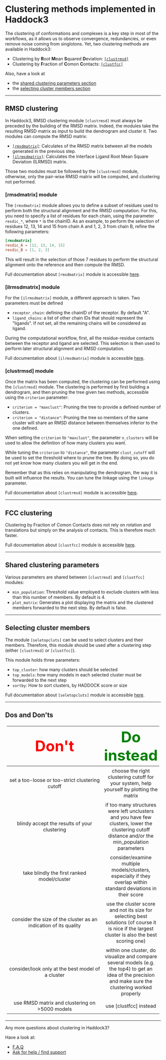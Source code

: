 # Clustering methods implemented in Haddock3

The clustering of conformations and complexes is a key step in most of the workflows, as it allows us to observe convergence, redundancies, or even remove noise coming from singlotons.
Yet, two clustering methods are available in Haddock3:
- Clustering by **R**oot **M**ean **S**quared **D**eviation: [`[clustrmsd]`](#rmsd-clustering)
- Clustering by **F**raction of **C**omon **C**ontacts: [`[clustfcc]`](#fcc-clustering)

Also, have a look at
- the [shared clustering parameters section](#shared-clustering-parameters)
- the [selecting cluster members section](#selecting-cluster-members)

<hr>

## RMSD clustering

In Haddock3, RMSD clustering module `[clustrmsd]` must always be preceded by the building of the RMSD matrix.
Indeed, the modules take the resulting RMSD matrix as input to build the dendrogram and cluster it.
Two modules can compute the RMSD matrix:
- [`[rmsdmatrix]`](../modules/analysis.md#rmsdmatrix-module): Calculates of the RMSD matrix between all the models generated in the previous step.
- [`[ilrmsdmatrix]`](../modules/analysis.md#ilrmsdmatrix-module): Calculates the Interface Ligand Root Mean Square Deviation (ILRMSD) matrix.

Those two modules must be followed by the `[clustrmsd]` module, otherwise, only the pair-wise RMSD matrix will be computed, and clustering not performed.

### [rmsdmatrix] module

The `[rmsdmatrix]` module allows you to define a subset of residues used to perform both the structural alignment and the RMSD computation.
For this, you need to specify a list of residues for each chain, using the parameter `resdic_*`, where `*` is the chainID.
As an example, to perform the selection of residues 12, 13, 14 and 15 from chain A and 1, 2, 3 from chain B, refine the following parameters:
```toml
[rmsdmatrix]
resdic_A = [12, 13, 14, 15]
resdic_B = [1, 2, 3]
```
This will result in the selection of those 7 residues to perform the structural alignment onto the reference and then compute the RMSD.

Full documentation about `[rmsdmatrix]` module is accessible [here](../modules/analysis.md#rmsdmatrix-module).

### [ilrmsdmatrix] module

For the `[ilrmsdmatrix]` module, a different approach is taken.
Two parameters must be defined
- `receptor_chain`: defining the chainID of the receptor. By default "A".
- `ligand_chains`: a list of other chain IDs that should represent the "ligands". If not set, all the remaining chains will be considered as ligand.

During the computational workflow, first, all the residue-residue contacts between the receptor and ligand are selected.
This selection is then used to perform later structural alignment and RMSD computation.

Full documentation about `[ilrmsdmatrix]` module is accessible [here](../modules/analysis.md#ilrmsdmatrix-module).

### [clustrmsd] module

Once the matrix has been computed, the clustering can be performed using the `[clustrmsd]` module.
The clustering is performed by first building a dendrogram, and then pruning the tree given two methods, accessible using the `criterion` parameter:
- `criterion = "maxclust"`: Pruning the tree to provide a defined number of clusters.
- `criterion = "distance"`: Pruning the tree so members of the same cluster will share an RMSD distance between themselves inferior to the one defined.

When setting the `criterion` to `"maxclust"`, the parameter `n_clusters` will be used to allow the definition of how many clusters you want.

While tuning the `criterion` to `"distance"`, the parameter `clust_cutoff` will be used to set the threshold where to prune the tree. By doing so, you do not yet know how many clusters you will get in the end.

Remember that as this relies on manipulating the dendrogram, the way it is built will influence the results.
You can tune the linkage using the `linkage` parameter.

Full documentation about `[clustrmsd]` module is accessible [here](../modules/analysis.md#clustrmsd-module).

<hr>


## FCC clustering

Clustering by Fraction of Comon Contacts does not rely on rotation and translations but simply on the analysis of contacts.
This is therefore much faster.

Full documentation about `[clustfcc]` module is accessible [here](../modules/analysis.md#clustfcc-module).

<hr>

## Shared clustering parameters

Various parameters are shared between `[clustrmsd]` and `[clustfcc]` modules:
- `min_population`: Threshold value employed to exclude clusters with less than this number of members. By default is 4.
- `plot_matrix`: Generates a plot displaying the matrix and the clustered members forwarded to the next step. By default is false.


<hr>

## Selecting cluster members

The module `[seletopcluts]` can be used to select clusters and their members.
Therefore, this module should be used after a clustering step (either `[clustrmsd]` or `[clustfcc]`).

This module holds three parameters:
- `top_cluster`: how many clusters should be selected
- `top_models`: how many models in each selected cluster must be forwarded to the next step
- `sortby`: How to sort clusters, by HADDOCK score or size

Full documentation about `[seletopcluts]` module is accessible [here](../modules/analysis.md#seletopclusts-module).

<hr>

## Dos and Don'ts

<style>
table, th, td {
  padding: 5px;
  table-layout: fixed ;
  width: 100% ;
}
</style>

| <font size="10" color="RED">Don't</font> | <font size="10" color="GREEN">Do instead</font> |
|:---:|:---:|
| set a too-loose or too-strict clustering cutoff | choose the right clustering cutoff for your system, help yourself by plotting the matrix |
| blindy accept the results of your clustering | if too many structures were left unclusters and you have few clusters, lower the clustering cutoff distance and/or the min_population parameters |
| take blindly the first ranked model/cluster | consider/examine multiple models/clusters, especially if they overlap within standard deviations in their score|
| consider the size of the cluster as an indication of its quality | use the cluster score and not its size for selecting best solutions (of course it is nice if the largest cluster is also the best scoring one) |
| consider/look only at the best model of a cluster | within one cluster, do visualize and compare several models (e.g. the top4) to get an idea of the precision and make sure the clustering worked properly |
| use RMSD matrix and clustering on >5000 models | use [clustfcc] instead |

<hr>


Any more questions about clustering in Haddock3?

Have a look at:
- [F.A.Q](../faq.md)
- [Ask for help / find support](../info.md)
